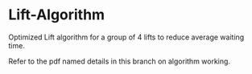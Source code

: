 # Lift-Algorithm
Optimized Lift algorithm for a group of 4 lifts to reduce average waiting time.

Refer to the pdf named details in this branch on algorithm working.
